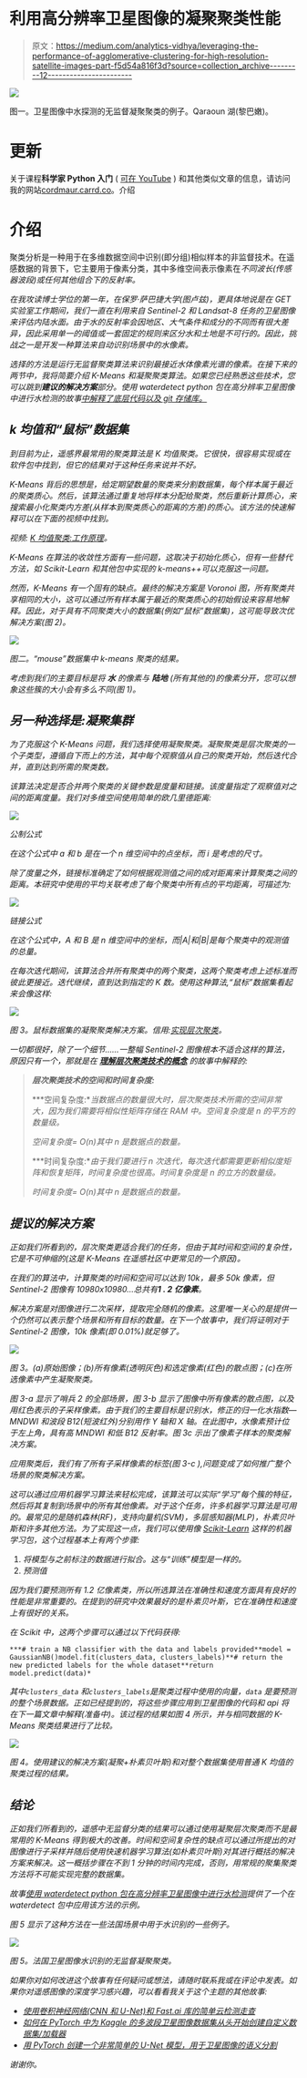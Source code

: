 # 利用高分辨率卫星图像的凝聚聚类性能

> 原文：<https://medium.com/analytics-vidhya/leveraging-the-performance-of-agglomerative-clustering-for-high-resolution-satellite-images-part-f5d54a816f3d?source=collection_archive---------12----------------------->

![](img/fb510ea43119a6407eae6561c1333ba5.png)

图一。卫星图像中水探测的无监督凝聚聚类的例子。Qaraoun 湖(黎巴嫩)。

# 更新

关于课程**科学家 Python 入门** ( [可在 YouTube](https://youtu.be/oQaoj6LE5E4) ) 和其他类似文章的信息，请访问我的网站[cordmaur.carrd.co](http://cordmaur.carrd.co/)。介绍

# 介绍

聚类分析是一种用于在多维数据空间中识别(即分组)相似样本的非监督技术。在遥感数据的背景下，它主要用于像素分类，其中多维空间表示像素在*不同波长(传感器波段)或任何其他组合下的反射率。*

*在我攻读博士学位的第一年，在保罗·萨巴捷大学(图卢兹)，更具体地说是在 GET 实验室工作期间，我们一直在利用来自 Sentinel-2 和 Landsat-8 任务的卫星图像来评估内陆水面。由于水的反射率会因地区、大气条件和成分的不同而有很大差异，因此采用单一的阈值或一套固定的规则来区分水和土地是不可行的。因此，挑战之一是开发一种算法来自动识别场景中的水像素。*

*选择的方法是运行无监督聚类算法来识别最接近水体像素光谱的像素。在接下来的两节中，我将简要介绍 K-Means 和凝聚聚类算法。如果您已经熟悉这些技术，您可以跳到**建议的解决方案**部分。使用 waterdetect python 包在高分辨率卫星图像中进行水检测的故事[中解释了底层代码以及 git 存储库。](https://towardsdatascience.com/water-detection-in-high-resolution-satellite-images-using-the-waterdetect-python-package-7c5a031e3d16)*

## *k 均值和“鼠标”数据集*

*到目前为止，遥感界最常用的聚类算法是 K 均值聚类。它很快，很容易实现或在软件包中找到，但它的结果对于这种任务来说并不好。*

*K-Means 背后的思想是，给定期望数量的聚类来分割数据集，每个样本属于最近的聚类质心。然后，该算法通过重复地将样本分配给聚类，然后重新计算质心，来搜索最小化聚类内方差(从样本到聚类质心的距离的方差)的质心。该方法的快速解释可以在下面的视频中找到。*

*视频: [K 均值聚类:工作原理](https://www.youtube.com/watch?v=_aWzGGNrcic)。*

*K-Means 在算法的收敛性方面有一些问题，这取决于初始化质心，但有一些替代方法，如 Scikit-Learn 和其他包中实现的 k-means++可以克服这一问题。*

*然而，K-Means 有一个固有的缺点。最终的解决方案是 Voronoi 图，所有聚类共享相同的大小，这可以通过所有样本属于最近的聚类质心的初始假设来容易地解释。因此，对于具有不同聚类大小的数据集(例如“鼠标”数据集)，这可能导致次优解决方案(图 2)。*

*![](img/6dc90453eda94f7fbf51c81fc0c0636a.png)*

*图二。“mouse”数据集中 k-means 聚类的结果。*

*考虑到我们的主要目标是将 ***水*** 的像素与 ***陆地*** (所有其他的)的像素分开，您可以想象这些簇的大小会有多么不同(图 1)。*

## *另一种选择是:凝聚集群*

*为了克服这个 K-Means 问题，我们选择使用凝聚聚类。凝聚聚类是层次聚类的一个子类型，遵循自下而上的方法，其中每个观察值从自己的聚类开始，然后迭代合并，直到达到所需的聚类数。*

*该算法决定是否合并两个聚类的关键参数是度量和链接。该度量指定了观察值对之间的距离度量。我们对多维空间使用简单的欧几里德距离:*

*![](img/e5c670f4832cc9c0a20d4d06082f8d7c.png)*

*公制公式*

*在这个公式中 *a* 和 *b* 是在一个 *n* 维空间中的点坐标，而 *i* 是考虑的尺寸。*

*除了度量之外，链接标准确定了如何根据观测值之间的成对距离来计算聚类之间的距离。本研究中使用的平均关联考虑了每个聚类中所有点的平均距离，可描述为:*

*![](img/2a53c50580fd6fa22285e9e4b9a3d1d6.png)*

*链接公式*

*在这个公式中，A 和 B 是 n 维空间中的坐标，而|A|和|B|是每个聚类中的观测值的总量。*

*在每次迭代期间，该算法合并所有聚类中的两个聚类，这两个聚类考虑上述标准而彼此更接近。迭代继续，直到达到指定的 K 数。使用这种算法,“鼠标”数据集看起来会像这样:*

*![](img/3a38055032a510dd68590beec998e2f5.png)*

*图 3。鼠标数据集的凝聚聚类解决方案。信用:[实现层次聚类](https://elki-project.github.io/tutorial/hierarchical_clustering)。*

*一切都很好，除了一个细节……一整幅 Sentinel-2 图像根本不适合这样的算法，原因只有一个，那就是在 [**理解层次聚类技术的概念**](https://towardsdatascience.com/understanding-the-concept-of-hierarchical-clustering-technique-c6e8243758ec) 的故事中解释的:*

> ***层次聚类技术的空间和时间复杂度:***
> 
> ***空间复杂度:**当数据点的数量很大时，层次聚类技术所需的空间非常大，因为我们需要将相似性矩阵存储在 RAM 中。空间复杂度是 n 的平方的数量级。*
> 
> *空间复杂度= O(n)其中 n 是数据点的数量。*
> 
> ***时间复杂度:**由于我们要进行 n 次迭代，每次迭代都需要更新相似度矩阵和恢复矩阵，时间复杂度也很高。时间复杂度是 n 的立方的数量级。*
> 
> *时间复杂度= O(n)其中 n 是数据点的数量。*

## *提议的解决方案*

*正如我们所看到的，层次聚类更适合我们的任务，但由于其时间和空间的复杂性，它是不可伸缩的(这是 K-Means 在遥感社区中更常见的一个原因)。*

*在我们的算法中，计算聚类的时间和空间可以达到 10k，最多 50k 像素，但 Sentinel-2 图像有 10980x10980…总共有**1 . 2 亿像素**。*

*解决方案是对图像进行二次采样，提取完全随机的像素。这里唯一关心的是提供一个仍然可以表示整个场景和所有目标的数量。在下一个故事中，我们将证明对于 Sentinel-2 图像，10k 像素(即 0.01%)就足够了。*

*![](img/0fbb541cb4d1eea2c443cda03e0ac7c5.png)*

*图 3。(a)原始图像；(b)所有像素(透明灰色)和选定像素(红色)的散点图；(c)在所选像素中产生凝聚聚类。*

*图 3-a 显示了哨兵 2 的全部场景，图 3-b 显示了图像中所有像素的散点图，以及用红色表示的子采样像素。由于我们的主要目标是识别水，修正的归一化水指数— MNDWI 和波段 B12(短波红外)分别用作 Y 轴和 X 轴。在此图中，水像素预计位于左上角，具有高 MNDWI 和低 B12 反射率。图 3c 示出了像素子样本的聚类解决方案。*

*应用聚类后，我们有了所有子采样像素的标签(图 3-c ),问题变成了如何推广整个场景的聚类解决方案。*

*这可以通过应用机器学习算法来轻松完成，该算法可以实际“学习”每个簇的特征，然后将其复制到场景中的所有其他像素。对于这个任务，许多机器学习算法是可用的。最常见的是随机森林(RF)，支持向量机(SVM)，多层感知器(MLP)，朴素贝叶斯和许多其他方法。为了实现这一点，我们可以使用像 [Scikit-Learn](https://scikit-learn.org/stable/index.html) 这样的机器学习包，这个过程基本上有两个步骤:*

1.  *将模型与之前标注的数据进行拟合。这与“训练”模型是一样的。*
2.  *预测值*

*因为我们要预测所有 1.2 亿像素类，所以所选算法在准确性和速度方面具有良好的性能是非常重要的。在提到的研究中效果最好的是朴素贝叶斯，它在准确性和速度上有很好的关系。*

*在 Scikit 中，这两个步骤可以通过以下代码获得:*

```
***# train a NB classifier with the data and labels provided**model = GaussianNB()model.fit(clusters_data, clusters_labels)**# return the new predicted labels for the whole dataset**return model.predict(data)*
```

*其中`clusters_data` 和`clusters_labels`是聚类过程中使用的向量，`data` 是要预测的整个场景数据。正如已经提到的，将这些步骤应用到卫星图像的代码和 api 将在下一篇文章中解释(准备中)。该过程的结果如图 4 所示，并与相同数据的 K-Means 聚类结果进行了比较。*

*![](img/790e9cd8168b20178112e77b3602d79a.png)*

*图 4。使用建议的解决方案(凝聚+朴素贝叶斯)和对整个数据集使用普通 K 均值的聚类过程的结果。*

## *结论*

*正如我们所看到的，遥感中无监督分类的结果可以通过使用凝聚层次聚类而不是最常用的 K-Means 得到极大的改善。时间和空间复杂性的缺点可以通过所提出的对图像进行子采样并随后使用快速机器学习算法(如朴素贝叶斯)对其进行概括的解决方案来解决。这一概括步骤在不到 1 分钟的时间内完成，否则，用常规的聚集聚类方法将不可能实现完整的数据集。*

*故事[使用 waterdetect python 包在高分辨率卫星图像中进行水检测](https://towardsdatascience.com/water-detection-in-high-resolution-satellite-images-using-the-waterdetect-python-package-7c5a031e3d16)提供了一个在 waterdetect 包中应用该方法的示例。*

*图 5 显示了这种方法在一些法国场景中用于水识别的一些例子。*

*![](img/e464fca2ecfa6d88742ccfa5f100c246.png)*

*图 5。法国卫星图像水识别的无监督凝聚聚类。*

*如果你对如何改进这个故事有任何疑问或想法，请随时联系我或在评论中发表。如果你对遥感图像的深度学习感兴趣，可以看看我关于这个主题的其他故事:*

*   *[使用卷积神经网络(CNN 和 U-Net)和 Fast.ai 库的简单云检测走查](/analytics-vidhya/a-simple-cloud-detection-walk-through-using-convolutional-neural-network-cnn-and-u-net-and-bc745dda4b04)*
*   *[如何在 PyTorch 中为 Kaggle 的多波段卫星图像数据集从头开始创建自定义数据集/加载器](/analytics-vidhya/how-to-create-a-custom-dataset-loader-in-pytorch-from-scratch-for-multi-band-satellite-images-c5924e908edf)*
*   *[用 PyTorch 创建一个非常简单的 U-Net 模型，用于卫星图像的语义分割](/analytics-vidhya/creating-a-very-simple-u-net-model-with-pytorch-for-semantic-segmentation-of-satellite-images-223aa216e705)*

*谢谢你。*